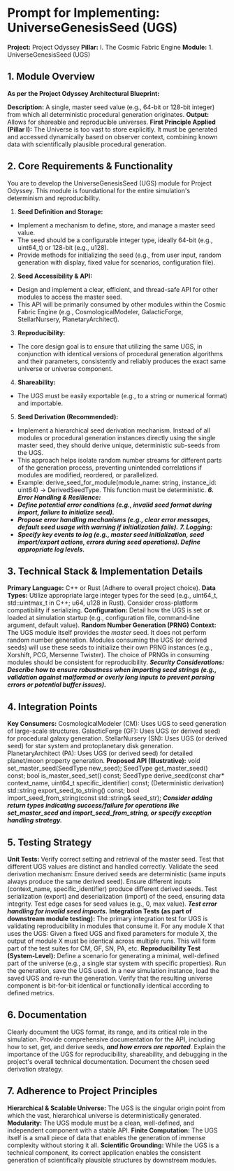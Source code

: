 # Prompt for Implementing: UniverseGenesisSeed (UGS)

**Project:** Project Odyssey
**Pillar:** I. The Cosmic Fabric Engine
**Module:** 1. UniverseGenesisSeed (UGS)

## 1. Module Overview

**As per the Project Odyssey Architectural Blueprint:**

**Description:** A single, master seed value (e.g., 64-bit or 128-bit integer) from which all deterministic procedural generation originates.
**Output:** Allows for shareable and reproducible universes.
**First Principle Applied (Pillar I):** The Universe is too vast to store explicitly. It must be generated and accessed dynamically based on observer context, combining known data with scientifically plausible procedural generation.
## 2. Core Requirements & Functionality

You are to develop the UniverseGenesisSeed (UGS) module for Project Odyssey. This module is foundational for the entire simulation's determinism and reproducibility.

1. **Seed Definition and Storage:**
* Implement a mechanism to define, store, and manage a master seed value.
* The seed should be a configurable integer type, ideally 64-bit (e.g., uint64_t) or 128-bit (e.g., u128).
* Provide methods for initializing the seed (e.g., from user input, random generation with display, fixed value for scenarios, configuration file).
2.  **Seed Accessibility & API:**
* Design and implement a clear, efficient, and thread-safe API for other modules to access the master seed.
* This API will be primarily consumed by other modules within the Cosmic Fabric Engine (e.g., CosmologicalModeler, GalacticForge, StellarNursery, PlanetaryArchitect).
3.  **Reproducibility:**
* The core design goal is to ensure that utilizing the same UGS, in conjunction with identical versions of procedural generation algorithms and their parameters, consistently and reliably produces the exact same universe or universe component.
4.  **Shareability:**
* The UGS must be easily exportable (e.g., to a string or numerical format) and importable.
5.  **Seed Derivation (Recommended):**
* Implement a hierarchical seed derivation mechanism. Instead of all modules or procedural generation instances directly using the single master seed, they should derive unique, deterministic sub-seeds from the UGS.
* This approach helps isolate random number streams for different parts of the generation process, preventing unintended correlations if modules are modified, reordered, or parallelized.
* Example: derive_seed_for_module(module_name: string, instance_id: uint64) -> DerivedSeedType. This function must be deterministic.
***6. Error Handling & Resilience:***
* ***Define potential error conditions (e.g., invalid seed format during import, failure to initialize seed).***
* ***Propose error handling mechanisms (e.g., clear error messages, default seed usage with warning if initialization fails).***
***7. Logging:***
* ***Specify key events to log (e.g., master seed initialization, seed import/export actions, errors during seed operations). Define appropriate log levels.***

## 3. Technical Stack & Implementation Details

**Primary Language:** C++ or Rust (Adhere to overall project choice).
**Data Types:** Utilize appropriate large integer types for the seed (e.g., uint64_t, std::uintmax_t in C++; u64, u128 in Rust). Consider cross-platform compatibility if serializing.
**Configuration:** Detail how the UGS is set or loaded at simulation startup (e.g., configuration file, command-line argument, default value).
**Random Number Generation (PRNG) Context:**
The UGS module itself provides the *master* seed. It does not perform random number generation.
Modules consuming the UGS (or derived seeds) will use these seeds to initialize their own PRNG instances (e.g., Xorshift, PCG, Mersenne Twister). The choice of PRNGs in consuming modules should be consistent for reproducibility. ***_Security Considerations:_***
***_Describe how to ensure robustness when importing seed strings (e.g., validation against malformed or overly long inputs to prevent parsing errors or potential buffer issues)._***
## 4. Integration Points

**Key Consumers:**
CosmologicalModeler (CM): Uses UGS to seed generation of large-scale structures.
GalacticForge (GF): Uses UGS (or derived seed) for procedural galaxy generation.
StellarNursery (SN): Uses UGS (or derived seed) for star system and protoplanetary disk generation.
PlanetaryArchitect (PA): Uses UGS (or derived seed) for detailed planet/moon property generation.
**Proposed API (Illustrative):**
void set_master_seed(SeedType new_seed);
SeedType get_master_seed() const;
bool is_master_seed_set() const;
SeedType derive_seed(const char* context_name, uint64_t specific_identifier) const; (Deterministic derivation)
std::string export_seed_to_string() const;
bool import_seed_from_string(const std::string& seed_str);
***Consider adding return types indicating success/failure for operations like set_master_seed and import_seed_from_string, or specify exception handling strategy.***
## 5. Testing Strategy

**Unit Tests:**
Verify correct setting and retrieval of the master seed.
Test that different UGS values are distinct and handled correctly.
Validate the seed derivation mechanism:
Ensure derived seeds are deterministic (same inputs always produce the same derived seed).
Ensure different inputs (context_name, specific_identifier) produce different derived seeds.
Test serialization (export) and deserialization (import) of the seed, ensuring data integrity.
Test edge cases for seed values (e.g., 0, max value).
***Test error handling for invalid seed imports.***
**Integration Tests (as part of downstream module testing):**
The primary integration test for UGS is validating reproducibility in modules that consume it. For any module X that uses the UGS:
Given a fixed UGS and fixed parameters for module X, the output of module X must be identical across multiple runs.
This will form part of the test suites for CM, GF, SN, PA, etc.
**Reproducibility Test (System-Level):**
Define a scenario for generating a minimal, well-defined part of the universe (e.g., a single star system with specific properties).
Run the generation, save the UGS used.
In a new simulation instance, load the saved UGS and re-run the generation.
Verify that the resulting universe component is bit-for-bit identical or functionally identical according to defined metrics.
## 6. Documentation

Clearly document the UGS format, its range, and its critical role in the simulation.
Provide comprehensive documentation for the API, including how to set, get, and derive seeds, ***and how errors are reported***.
Explain the importance of the UGS for reproducibility, shareability, and debugging in the project's overall technical documentation.
Document the chosen seed derivation strategy.
## 7. Adherence to Project Principles

**Hierarchical & Scalable Universe:** The UGS is the singular origin point from which the vast, hierarchical universe is deterministically generated.
**Modularity:** The UGS module must be a clean, well-defined, and independent component with a stable API.
**Finite Computation:** The UGS itself is a small piece of data that enables the generation of immense complexity without storing it all.
**Scientific Grounding:** While the UGS is a technical component, its correct application enables the consistent generation of scientifically plausible structures by downstream modules.
